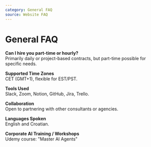 ```yaml
---
category: General FAQ
source: Website FAQ
---
```


# General FAQ

**Can I hire you part-time or hourly?**  
Primarily daily or project-based contracts, but part-time possible for specific needs.

**Supported Time Zones**  
CET (GMT+1), flexible for EST/PST.

**Tools Used**  
Slack, Zoom, Notion, GitHub, Jira, Trello.

**Collaboration**  
Open to partnering with other consultants or agencies.

**Languages Spoken**  
English and Croatian.

**Corporate AI Training / Workshops**  
Udemy course: "Master AI Agents"
